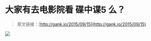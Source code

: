 # 大家有去电影院看 碟中谍5 么？

> 原文链接：[http://gank.io/2015/09/15](http://gank.io/2015/09/15)

![](http://ww4.sinaimg.cn/large/7a8aed7bgw1ew2wolj6lvj20qo0hsq71.jpg)


